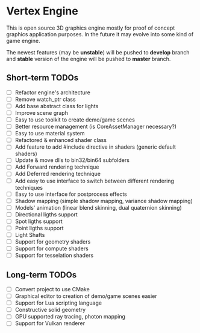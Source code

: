 # Vertex Engine
This is open source 3D graphics engine mostly for proof of concept graphics application purposes. In the future it may evolve into some kind of game engine.

The newest features (may be **unstable**) will be pushed to **develop** branch and **stable** version of the engine will be pushed to **master** branch. 

## Short-term TODOs
- [ ] Refactor engine's architecture
- [ ] Remove watch_ptr class
- [ ] Add base abstract class for lights
- [ ] Improve scene graph
- [ ] Easy to use toolkit to create demo/game scenes
- [ ] Better resource management (is CoreAssetManager necessary?)
- [ ] Easy to use material system
- [ ] Refactored & enhanced shader class
- [ ] Add feature to add #include directive in shaders (generic default shaders)
- [ ] Update & move dlls to bin32/bin64 subfolders
- [ ] Add Forward rendering technique
- [ ] Add Deferred rendering technique
- [ ] Add easy to use interface to switch between different rendering techniques
- [ ] Easy to use interface for postprocess effects
- [ ] Shadow mapping (simple shadow mapping, variance shadow mapping)
- [ ] Models' animation (linear blend skinning, dual quaternion skinning)
- [ ] Directional ligths support
- [ ] Spot ligths support
- [ ] Point ligths support
- [ ] Light Shafts
- [ ] Support for geometry shaders
- [ ] Support for compute shaders
- [ ] Support for tesselation shaders

## Long-term TODOs
- [ ] Convert project to use CMake
- [ ] Graphical editor to creation of demo/game scenes easier
- [ ] Support for Lua scripting language
- [ ] Constructive solid geometry
- [ ] GPU supported ray tracing, photon mapping
- [ ] Support for Vulkan renderer
